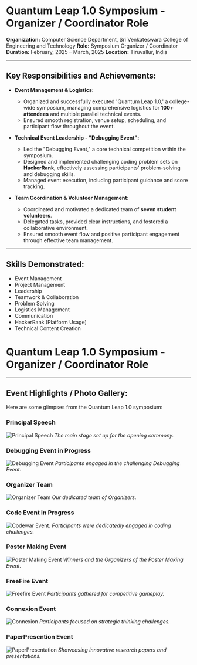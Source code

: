 # Quantum Leap 1.0 Symposium - Organizer / Coordinator Role

**Organization:** Computer Science Department, Sri Venkateswara College of Engineering and Technology
**Role:** Symposium Organizer / Coordinator
**Duration:** February, 2025 – March, 2025 
**Location:** Tiruvallur, India

---

## Key Responsibilities and Achievements:

* **Event Management & Logistics:**
    * Organized and successfully executed 'Quantum Leap 1.0,' a college-wide symposium, managing comprehensive logistics for **100+ attendees** and multiple parallel technical events.
    * Ensured smooth registration, venue setup, scheduling, and participant flow throughout the event.

* **Technical Event Leadership - "Debugging Event":**
    * Led the "Debugging Event," a core technical competition within the symposium.
    * Designed and implemented challenging coding problem sets on **HackerRank**, effectively assessing participants' problem-solving and debugging skills.
    * Managed event execution, including participant guidance and score tracking.

* **Team Coordination & Volunteer Management:**
    * Coordinated and motivated a dedicated team of **seven student volunteers**.
    * Delegated tasks, provided clear instructions, and fostered a collaborative environment.
    * Ensured smooth event flow and positive participant engagement through effective team management.

---

## Skills Demonstrated:

* Event Management
* Project Management
* Leadership
* Teamwork & Collaboration
* Problem Solving
* Logistics Management
* Communication
* HackerRank (Platform Usage)
* Technical Content Creation

# Quantum Leap 1.0 Symposium - Organizer / Coordinator Role

---

## Event Highlights / Photo Gallery:

Here are some glimpses from the Quantum Leap 1.0 symposium:

### Principal Speech
![Principal Speech](Images/Principal_Speech.jpg)
*The main stage set up for the opening ceremony.*

### Debugging Event in Progress
![Debugging Event](Images/Debugging_event.jpg)
*Participants engaged in the challenging Debugging Event.*

### Organizer Team
![Organizer Team](Images/Organizers.jpg)
*Our dedicated team of Organizers.*

### Code Event in Progress
![Codewar Event](Images/CodeWar_event.jpg).
*Participants were dedicatedly engaged in coding challenges.*

### Poster Making Event
![Poster Making Event](Images/Poster_Making.jpg)
*Winners and the Organizers of the Poster Making Event.*

### FreeFire Event
![Freefire Event](Images/Freefire_Event.jpg)
*Participants gathered for competitive gameplay.*

### Connexion Event
![Connexion](Images/Connexion.jpg)
*Participants focused on strategic thinking challenges.*

### PaperPresention Event
![PaperPresentation](Images/Paper_Presentation.jpg)
*Showcasing innovative research papers and presentations.*
